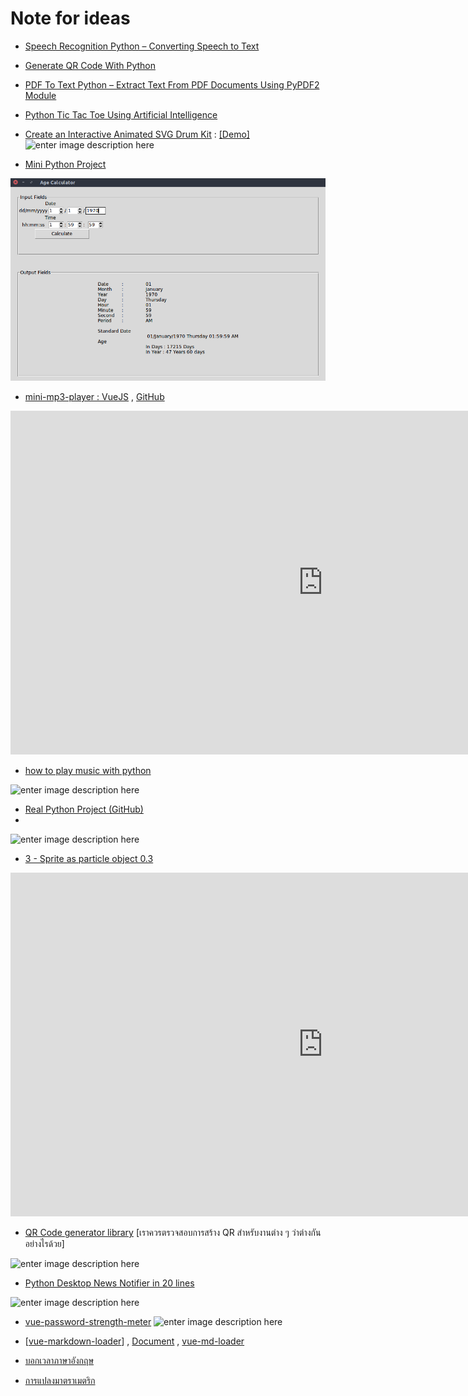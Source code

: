 Note for ideas
==
- [Speech Recognition Python – Converting Speech to Text](https://www.simplifiedpython.net/speech-recognition-python/)
- [Generate QR Code With Python](https://www.simplifiedpython.net/how-to-generate-qr-code-with-python/)
- [PDF To Text Python – Extract Text From PDF Documents Using PyPDF2 Module](https://www.simplifiedpython.net/pdf-to-text-python-extract-text-from-pdf-documents-using-pypdf2-module/)
- [Python Tic Tac Toe Using Artificial Intelligence](https://www.simplifiedpython.net/python-tic-tac-toe-using-artificial-intelligence/)
- [Create an Interactive Animated SVG Drum Kit](https://tympanus.net/codrops/2016/03/16/interactive-animated-svg-drum-kit/) :  [[Demo]](http://tympanus.net/Tutorials/SVGDrums/)
![enter image description here](https://codropspz-tympanus.netdna-ssl.com/codrops/wp-content/uploads/2016/03/AnimatedDrumKit_800x600.jpg)

- [Mini Python Project](http://www.bitforestinfo.com/p/projects.html)

![enter image description here](https://github.com/surajsinghbisht054/age_calculator/raw/master/scr/test.png?raw=true)

- [mini-mp3-player : VueJS](https://codepen.io/JavaScriptJunkie/pen/qBWrRyg) , [GitHub](https://github.com/muhammederdem/mini-player)

<iframe height="550" width= "1000" scrolling="no" title="Mini Music Player - VueJS" src="https://codepen.io/JavaScriptJunkie/embed/qBWrRyg?height=265&theme-id=0&default-tab=result" frameborder="no" allowtransparency="true" allowfullscreen="true">
  See the Pen <a href='https://codepen.io/JavaScriptJunkie/pen/qBWrRyg'>Mini Music Player - VueJS</a> by Muhammed Erdem
  (<a href='https://codepen.io/JavaScriptJunkie'>@JavaScriptJunkie</a>) on <a href='https://codepen.io'>CodePen</a>.
</iframe>

- [how to play music with python](http://www.bitforestinfo.com/2018/01/how-to-play-music-with-python.html)

![enter image description here](https://3.bp.blogspot.com/-VZUmAvbYz1A/WG-4ckwTqaI/AAAAAAAAAp8/Sz45-HcfPBcuEiM-lbjpL4Ou1Eq4baKuQCPcBGAYYCw/s640/test1.png)

- [Real Python Project (GitHub)](https://github.com/realpython?page=4)
- 
![enter image description here](https://avatars2.githubusercontent.com/u/5448020?s=200&v=4)


- [3 - Sprite as particle object 0.3](https://codepen.io/sbuellet/pen/wvwraWJ)

<iframe height="550" width= "1000" scrolling="no" title="3 - Sprite as particle object 0.3" src="https://codepen.io/sbuellet/embed/wvwraWJ?height=265&theme-id=0&default-tab=result" frameborder="no" allowtransparency="true" allowfullscreen="true">
  See the Pen <a href='https://codepen.io/sbuellet/pen/wvwraWJ'>3 - Sprite as particle object 0.3</a> by Stephane Buellet
  (<a href='https://codepen.io/sbuellet'>@sbuellet</a>) on <a href='https://codepen.io'>CodePen</a>.
</iframe>

- [QR Code generator library](https://www.nayuki.io/page/qr-code-generator-library) [เราควรตรวจสอบการสร้าง QR สำหรับงานต่าง ๆ ว่าต่างกันอย่างไรด้วย]

![enter image description here](https://web2oolbox.files.wordpress.com/2016/01/smore-qrcode1.png)

- [Python Desktop News Notifier in 20 lines](https://www.geeksforgeeks.org/python-desktop-news-notifier-in-20-lines/)

![enter image description here](https://media.geeksforgeeks.org/wp-content/uploads/Screenshot-from-2017-04-24-10_00_06.png)

- [vue-password-strength-meter](https://github.com/apertureless/vue-password-strength-meter)
![enter image description here](https://github.com/apertureless/vue-password-strength-meter/raw/develop/static/demo.gif)

- [[vue-markdown-loader](https://github.com/QingWei-Li/vue-markdown-loader)] , [Document](https://webpack.js.org/concepts/loaders/) , [vue-md-loader](https://github.com/wxsms/vue-md-loader)
- [บอกเวลาภาษาอังกฤษ](https://www.dailyenglish.in.th/whats-the-time/)

- [การแปลงมาตราเมตริก](https://www.metric-conversions.org/th/time-conversion.htm)
<!--stackedit_data:
eyJoaXN0b3J5IjpbLTY5Mzg2NDUxOCwyMTM5ODc3ODk4LC02Mj
E2MzM4MTEsLTEzODI1Nzg2NTUsLTE0OTgzODEzNDksMTYxNDE4
NTY3NCwtMTcxNjI2MTQ4MSwtNDM1NDI2MzE4LDE4ODQ1ODI3MD
YsMTk4NTkzODcwNSwxMzkxNDg4Nzc0LDE3NDczMDg5MjEsLTM2
OTMzOTMzNywtMTk0NTc3NTM0NywyMTkwMDA1MTFdfQ==
-->